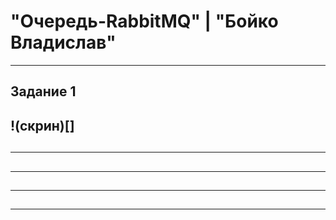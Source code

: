 # "Очередь-RabbitMQ" | "Бойко Владислав"
---
## Задание 1
!(скрин)[]
---
## 
---
## 
---
## 
---
## 
---